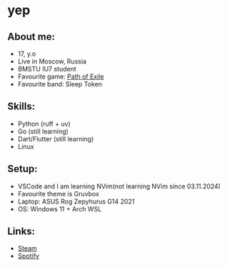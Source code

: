 # yep

## About me:
- 17, y.o
- Live in Moscow, Russia
- BMSTU IU7 student
- Favourite game: [Path of Exile](https://www.pathofexile.com/)
- Favourite band: Sleep Token

## Skills:
- Python (ruff + uv)
- Go (still learning)
- Dart/Flutter (still learning)
- Linux

## Setup:
- VSCode and I am learning NVim(not learning NVim since 03.11.2024)
- Favourite theme is Gruvbox
- Laptop: ASUS Rog Zepyhurus G14 2021
- OS: Windows 11 + Arch WSL

## Links:
- [Steam](https://steamcommunity.com/id/esyhonotdead/)
- [Spotify](https://open.spotify.com/user/e1plddu8vflj1msixputl4fg6?si=eC1B3oMoTMqJtuCHm2aj3w)
